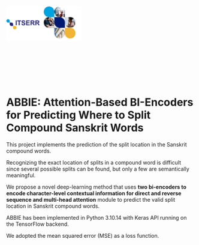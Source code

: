 <div style="position: relative; height: 200px;">
  <div style="position: absolute; top: 0; left: 0;">
    <img src="ITSERR.png" alt="Alt Text" width="200">
  </div>
</div>

# ABBIE: Attention-Based BI-Encoders for Predicting Where to Split Compound Sanskrit Words

This project implements the prediction of the split location in the Sanskrit compound words. 

Recognizing the exact location of splits in a compound word is difficult since several possible splits can be found, but only a few are semantically meaningful.
 
We propose a novel deep-learning method that uses **two bi-encoders to encode character-level contextual information for direct and reverse sequence and multi-head attention** module to predict the valid split location in Sanskrit compound words.

ABBIE has been implemented in Python 3.10.14 with Keras API running on the TensorFlow backend. 

We adopted the mean squared error (MSE) as a loss function.
